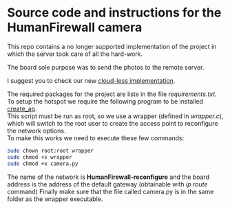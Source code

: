 # Source code and instructions for the HumanFirewall camera
This repo contains a no longer supported implementation of the project in which the server took care of all the hard-work.

The board sole purpose was to send the photos to the remote server.

I suggest you to check our new [cloud-less implementation](https://github.com/humanfirewall-iot19/).


The required packages for the project are liste in the file *requirements.txt*.  
To setup the hotspot we require the following program to be installed [create_ap](https://github.com/oblique/create_ap).   
This script must be run as root, so we use a wrapper (defined in *wrapper.c*), which will switch to the root user to create the access point to reconfigure the network options.  
To make this works we need to execute these few commands:  

```sh 
sudo chown root:root wrapper
sudo chmod +s wrapper
sudo chmod +x camera.py
```

The name of the network is **HumanFirewall-reconfigure** and the board address is the address of the default gateway (obtainable with *ip route* command) 
Finally make sure that the file called camera.py is in the same folder as the wrapper executable.  
